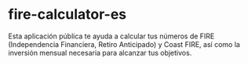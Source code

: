# fire-calculator-es
Esta aplicación pública te ayuda a calcular tus números de FIRE (Independencia Financiera, Retiro Anticipado) y Coast FIRE, así como la inversión mensual necesaria para alcanzar tus objetivos.
